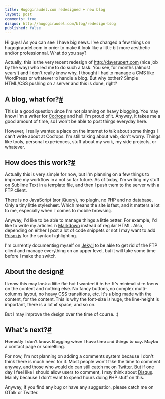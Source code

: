 ```yaml
---
title: Hugogiraudel.com redesigned + new blog
layout: post
comments: true
disqus: http://hugogiraudel.com/blog/redesign-blog
published: false
---
```

<section>
<p>Hi guys! As you can see, I have big news. I've changed a few things on hugogiraudel.com in order to make it look like a little bit more aesthetic and/or professionnal. What do you say?</p>
<p>Actually, this is the very recent redesign of <a href="http://daverupert.com" title="Dave Rupert" target="blank">http://daverupert.com</a> (nice job by the way) who led me to do such a task. You see, for months (almost years!) and I don't really know why, I thought I had to manage a CMS like WordPress or whatever to handle a blog. But why bother? Simple HTML/CSS pushing on a server and this is done, right?</p>
</section>
<section id="what-for">
<h2>A blog, what for?<a href="#what-for" class="section-anchor">#</a></h2>
<p>This is a good question since I'm not planning on heavy blogging. You may know I'm a writer for <a href="http://tympanus.net/codrops/" title="Codrops">Codrops</a> and hell I'm proud of it. Anyway, it takes me a good amount of time, so I won't be able to post things everyday here.</p>
<p>However, I really wanted a place on the internet to talk about some things I can't write about at Codrops. I'm still talking about web, don't worry. Things like tools, personal experiences, stuff about my work, my side projects, or whatever.</p>
</section>
<section id="functioning">
<h2>How does this work?<a href="#functioning" class="section-anchor">#</a></h2>
<p>Actually this is very simple for now, but I'm planning on a few things to improve my workflow in a not so far future. As of today, I'm writing my stuff on Sublime Text in a template file, and then I push them to the server with a FTP client.</p>
<p>There is no JavaScript (nor jQuery), no plugin, no PHP and no database. Only a tiny little stylesheet. Which means the site is fast, and it matters a lot to me, especially when it comes to mobile browsing.</p>
<p>Anyway, I'd like to be able to manage things a little better. For example, I'd like to write my articles in <a href="http://daringfireball.net/projects/markdown/syntax" title="Markdown">Markdown</a> instead of regular HTML. Also, depending on either I post a lot of code snippets or not I may want to add <a href="http://prismjs.com/" title="Prism">Prism.js</a> for the syntax highlighting.</p>
<p>I'm currently documenting myself on <a href="https://github.com/mojombo/jekyll/wiki" title="Jekyll">Jekyll</a> to be able to get rid of the FTP client and manage everything on an upper level, but it will take some time before I make the switch.</p>
</section>
<section id="design">
<h2>About the design<a href="#design" class="section-anchor">#</a></h2>
<p>I know this may look a little flat but I wanted it to be. It's minimalist to focus on the content and nothing else. No fancy buttons, no complex multi-columns layout, no heavy CSS transitions, etc. It's a blog made with the content, for the content. This is why the font-size is huge, the line-height is important, there is a lot of space, and so on.</p>
<p>But I may improve the design over the time of course. :)</p>
</section>
<section id="to-do">
<h2>What's next?<a href="#to-do" class="section-anchor">#</a></h2>
<p>Honestly I don't know. Blogging when I have time and things to say. Maybe a contact page or something.</p>
<p>For now, I'm not planning on adding a comments system because I don't think there is much need for it. Most people won't take the time to comment anyway, and those who would do can still catch me on <a href="http://twitter.com/hugoGiraudel" title="Twitter">Twitter</a>. But if one day I feel like I should allow users to comment, I may think about <a href="http://disqus.com/" title="Disqus">Disqus</a>. Mainly because I don't want to spend hours doing PHP stuff on this.</p>
<p>Anyway, if you find any bug or have any suggestion, please catch me on GTalk or Twitter.</p>
</section>